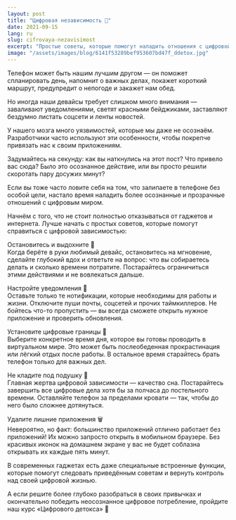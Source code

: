 ```yaml
---
layout: post
title: "Цифровая независимость 📴"
date: 2021-09-15
lang: ru
slug: cifrovaya-nezavisimost
excerpt: "Простые советы, которые помогут наладить отношения с цифровой реальностью."
image: "/assets/images/blog/6141f53289bef953607bd47f_ddetox.jpg"
---
```


<p>Телефон может быть нашим лучшим другом — он поможет спланировать день, напомнит о важных делах, покажет короткий маршрут, предупредит о непогоде и закажет нам обед.</p><p>Но иногда наши девайсы требует слишком много внимания — заваливают уведомлениями, светят красными бейджиками, заставляют бездумно листать соцсети и ленты новостей.</p><p>У нашего мозга много уязвимостей, которые мы даже не осознаём. Разработчики часто используют эти особенности, чтобы покрепче привязать нас к своим приложениям.</p><p>Задумайтесь на секунду: как вы наткнулись на этот пост? Что привело вас сюда? Было это осознанное действие, или вы просто решили скоротать пару досужих минут?</p><p>Если вы тоже часто ловите себя на том, что залипаете в телефоне без особой цели, настало время наладить более осознанные и прозрачные отношений с цифровым миром.</p><p>Начнём с того, что не стоит полностью отказываться от гаджетов и интернета. Лучше начать с простых советов, которые помогут справиться с цифровой зависимостью:</p><p>Остановитесь и выдохните 🤳<br>Когда берёте в руки любимый девайс, остановитесь на мгновение, сделайте глубокий вдох и ответьте на вопрос: что вы собираетесь делать и сколько времени потратите. Постарайтесь ограничиться этими действиями и не вовлекаться дальше.</p><p>Настройте уведомления 🔕<br>Оставьте только те нотификации, которые необходимы для работы и жизни. Отключите пуши почты, соцсетей и прочих таймкиллеров. Не бойтесь что-то пропустить — вы всегда сможете открыть нужное приложение и проверить обновления.</p><p>Установите цифровые границы 🚧<br>Выберите конкретное время дня, которое вы готовы проводить в виртуальном мире. Это может быть послеобеденная прокрастинация или лёгкий отдых после работы. В остальное время старайтесь брать телефон только для важных дел.</p><p>Не кладите под подушку 🛌<br>Главная жертва цифровой зависимости — качество сна. Постарайтесь завершить все цифровые дела хотя бы за полчаса до постельного времени. Оставляйте телефон за пределами кровати — так, чтобы до него было сложнее дотянуться.</p><p>Удалите лишние приложения 🗑<br>Невероятно, но факт: большинство приложений отлично работает без приложений! Их можно запросто открыть в мобильном браузере. Без красивых иконок на домашнем экране у вас не будет соблазна открывать их каждые пять минут.</p><p>В современных гаджетах есть даже специальные встроенные функции, которые помогут следовать приведённым советам и вернуть контроль над своей цифровой жизнью.</p><p>А если решите более глубоко разобраться в своих привычках и окончательно победить неосознанное цифровое потребление, пройдите наш курс «Цифрового детокса» 🤗</p><p>‍</p>
